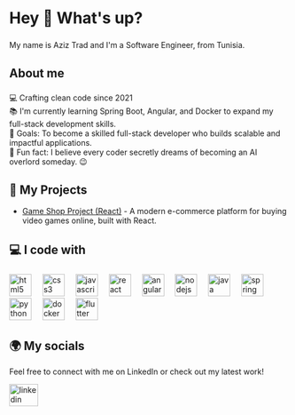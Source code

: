 <h1 align="left">Hey 👋 What's up?</h1>

###

<p align="left">My name is Aziz Trad and I'm a Software Engineer, from Tunisia.</p>

###

<h2 align="left">About me</h2>

###

<p align="left">💻 Crafting clean code since 2021<br>📚 I'm currently learning Spring Boot, Angular, and Docker to expand my full-stack development skills.<br>🎯 Goals: To become a skilled full-stack developer who builds scalable and impactful applications.<br>🎲 Fun fact: I believe every coder secretly dreams of becoming an AI overlord someday. 😉</p>

###

<h2 align="left">📂 My Projects</h2>
<ul>
  <li><a href="https://github.com/aziztrad/game-shop-project-react">Game Shop Project (React)</a> - A modern e-commerce platform for buying video games online, built with React.</li>
</ul>

###

<h2 align="left">💻 I code with</h2>

###

<div align="left">
  <img src="https://cdn.jsdelivr.net/gh/devicons/devicon/icons/html5/html5-original.svg" height="40" alt="html5 logo"  />
  <img width="12" />
  <img src="https://cdn.jsdelivr.net/gh/devicons/devicon/icons/css3/css3-original.svg" height="40" alt="css3 logo"  />
  <img width="12" />
  <img src="https://cdn.jsdelivr.net/gh/devicons/devicon/icons/javascript/javascript-original.svg" height="40" alt="javascript logo"  />
  <img width="12" />
  <img src="https://cdn.jsdelivr.net/gh/devicons/devicon/icons/react/react-original.svg" height="40" alt="react logo"  />
  <img width="12" />
  <img src="https://cdn.jsdelivr.net/gh/devicons/devicon/icons/angularjs/angularjs-original.svg" height="40" alt="angularjs logo"  />
  <img width="12" />
  <img src="https://cdn.jsdelivr.net/gh/devicons/devicon/icons/nodejs/nodejs-original.svg" height="40" alt="nodejs logo"  />
  <img width="12" />
  <img src="https://cdn.jsdelivr.net/gh/devicons/devicon/icons/java/java-original.svg" height="40" alt="java logo"  />
  <img width="12" />
  <img src="https://cdn.jsdelivr.net/gh/devicons/devicon/icons/spring/spring-original.svg" height="40" alt="spring logo"  />
  <img width="12" />
  <img src="https://cdn.jsdelivr.net/gh/devicons/devicon/icons/python/python-original.svg" height="40" alt="python logo"  />
  <img width="12" />
  <img src="https://cdn.jsdelivr.net/gh/devicons/devicon/icons/docker/docker-original.svg" height="40" alt="docker logo"  />
  <img width="12" />
  <img src="https://cdn.jsdelivr.net/gh/devicons/devicon/icons/flutter/flutter-original.svg" height="40" alt="flutter logo"  />
</div>

###

<h2 align="left">🌍 My socials</h2>
<p align="left">Feel free to connect with me on LinkedIn or check out my latest work!</p>


<div align="left">
  <a href="https://www.linkedin.com/in/aziztrad/" target="_blank">
    <img src="https://raw.githubusercontent.com/maurodesouza/profile-readme-generator/master/src/assets/icons/social/linkedin/default.svg" width="52" height="40" alt="linkedin logo"  />
  </a>
</div>

###
